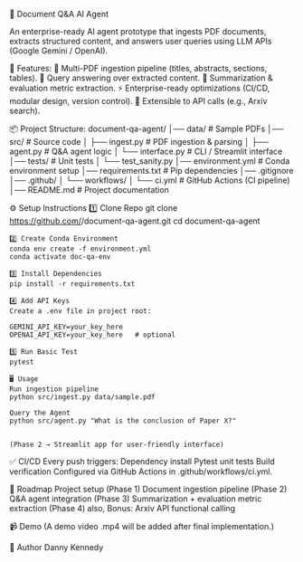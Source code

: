 📄 Document Q&A AI Agent

An enterprise-ready AI agent prototype that ingests PDF documents, extracts structured content, and answers user queries using LLM APIs (Google Gemini / OpenAI).

🚀 Features:
    📂 Multi-PDF ingestion pipeline (titles, abstracts, sections, tables).
    🤖 Query answering over extracted content.
    📝 Summarization & evaluation metric extraction.
    ⚡ Enterprise-ready optimizations (CI/CD, modular design, version control).
    🔌 Extensible to API calls (e.g., Arxiv search).

📦 Project Structure:
    document-qa-agent/
    │── data/                 # Sample PDFs
    │── src/                  # Source code
    │   ├── ingest.py         # PDF ingestion & parsing
    │   ├── agent.py          # Q&A agent logic
    │   └── interface.py      # CLI / Streamlit interface
    │── tests/                # Unit tests
    │   └── test_sanity.py
    │── environment.yml       # Conda environment setup
    │── requirements.txt      # Pip dependencies
    │── .gitignore
    │── .github/
    │   └── workflows/
    │       └── ci.yml        # GitHub Actions (CI pipeline)
    │── README.md             # Project documentation

⚙️ Setup Instructions
    1️⃣ Clone Repo
    git clone https://github.com/<your-username>/document-qa-agent.git
    cd document-qa-agent

    2️⃣ Create Conda Environment
    conda env create -f environment.yml
    conda activate doc-qa-env

    3️⃣ Install Dependencies
    pip install -r requirements.txt

    4️⃣ Add API Keys
    Create a .env file in project root:

    GEMINI_API_KEY=your_key_here
    OPENAI_API_KEY=your_key_here   # optional

    5️⃣ Run Basic Test
    pytest

    🖥️ Usage
    Run ingestion pipeline
    python src/ingest.py data/sample.pdf

    Query the Agent
    python src/agent.py "What is the conclusion of Paper X?"


    (Phase 2 → Streamlit app for user-friendly interface)

✅ CI/CD
    Every push triggers:
    Dependency install
    Pytest unit tests
    Build verification
    Configured via GitHub Actions in .github/workflows/ci.yml.

🔮 Roadmap
    Project setup (Phase 1)
    Document ingestion pipeline (Phase 2)
    Q&A agent integration (Phase 3)
    Summarization + evaluation metric extraction (Phase 4)
    also, Bonus: Arxiv API functional calling

📹 Demo
    (A demo video .mp4 will be added after final implementation.)

👤 Author
    Danny Kennedy